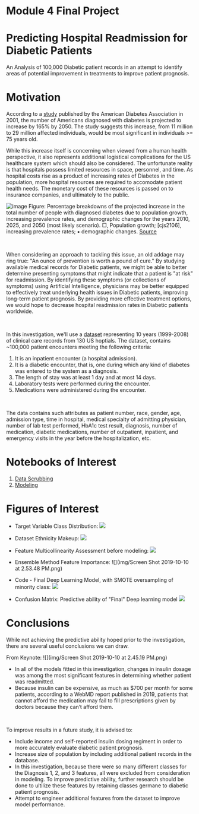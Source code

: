 
# Module 4 Final Project

# Predicting Hospital Readmission for Diabetic Patients
An Analysis of 100,000 Diabetic patient records in an attempt to identify areas of potential improvement in treatments to improve patient prognosis.

# Motivation
According to a [study](https://care.diabetesjournals.org/content/24/11/1936) published by the American Diabetes Association in 2001, the number of Americans diagnosed with diabetes is projected to increase by 165% by 2050. The study suggests this increase, from 11 million to 29 million affected individuals, would be most significant in individuals >= 75 years old.
<br>

While this increase itself is concerning when viewed from a human health perspective, it also represents additional logistical complications for the US healthcare system which should also be considered. The unfortunate reality is that hospitals possess limited resources in space, personnel, and time. As hospital costs rise as a product of increasing rates of Diabetes in the population, more hospital resources are required to accomodate patient health needs. The monetary cost of these resources is passed on to insurance companies, and ultimately to the public.

![image](img/F1.large.jpg)
Figure:
Percentage breakdowns of the projected increase in the total number of people with diagnosed diabetes due to population growth, increasing prevalence rates, and demographic changes for the years 2010, 2025, and 2050 (most likely scenario). □, Population growth; [cjs2106], increasing prevalence rates; ▪ demographic changes. [Source](https://care.diabetesjournals.org/content/24/11/1936.article-info)

<br>

When considering an approach to tackling this issue, an old addage may ring true: "An ounce of prevention is worth a pound of cure." By studying available medical records for Diabetic patients, we might be able to better determine presenting symptoms that might indicate that a patient is "at risk" for readmission. By identifying these symptoms (or collections of symptoms) using Artificial Intelligence, physicians may be better equipped to effectively treat underlying health issues in Diabetic patients, improving long-term patient prognosis. By providing more effective treatment options, we would hope to decrease hospital readmission rates in Diabetic patients worldwide.

<br>

In this investigation, we'll use a [dataset](http://archive.ics.uci.edu/ml/datasets/Diabetes+130-US+hospitals+for+years+1999-2008) representing 10 years (1999-2008) of clinical care records from 130 US hoptials. The dataset, contains ~100,000 patient encounters meeting the following criteria:

1. It is an inpatient encounter (a hospital admission).
2. It is a diabetic encounter, that is, one during which any kind of diabetes was entered to the system as a diagnosis.
3. The length of stay was at least 1 day and at most 14 days.
4. Laboratory tests were performed during the encounter.
5. Medications were administered during the encounter.

<br>

The data contains such attributes as patient number, race, gender, age, admission type, time in hospital, medical specialty of admitting physician, number of lab test performed, HbA1c test result, diagnosis, number of medication, diabetic medications, number of outpatient, inpatient, and emergency visits in the year before the hospitalization, etc.

# Notebooks of Interest
1. [Data Scrubbing](/Dataset_Cleaning.ipynb)
2. [Modeling](/Mod_4_Modeling.ipynb)

# Figures of Interest

* Target Variable Class Distribution:
![](img/target_var_distribution.png)

* Dataset Ethnicity Makeup:
![](img/dataset_ethnicity_counts.png)

* Feature Multicollinearity Assessment before modeling:
![](img/Multicollinearity_assessment.png)

* Ensemble Method Feature Importance:
![](img/Screen Shot 2019-10-10 at 2.53.48 PM.png)

* Code - Final Deep Learning Model, with SMOTE oversampling of minority class:
![](img/final_model_code.png)

* Confusion Matrix: Predictive ability of "Final" Deep learning model
![](img/cnf_matrix_final.png)

# Conclusions

While not achieving the predictive ability hoped prior to the investigation, there are several useful conclusions we can draw.
<br>

From Keynote:
![](img/Screen Shot 2019-10-10 at 2.45.19 PM.png)
* In all of the models fitted in this investigation, changes in insulin dosage was among the most significant features in determining whether patient was readmitted.
* Because insulin can be expensive, as much as $700 per month for some patients, according to a WebMD report published in 2019, patients that cannot afford the medication may fail to fill prescriptions given by doctors because they can’t afford them.

<br>

To improve results in a future study, it is advised to:
* Include income and self-reported insulin dosing regiment in order to more accurately evaluate diabetic patient prognosis.
* Increase size of population by including additional patient records in the database.
* In this investigation, because there were so many different classes for the Diagnosis 1, 2, and 3 features, all were excluded from consideration in modeling. To improve predictive ability, further research should be done to ultilize these features by retaining classes germane to diabetic patient prognosis.
* Attempt to engineer additional features from the dataset to improve model performance.